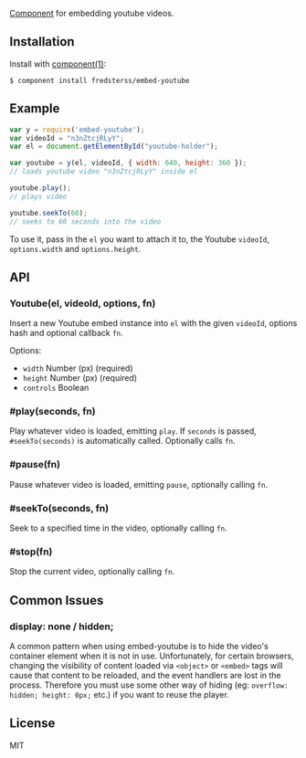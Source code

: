 [Component](https://github.com/component/component) for embedding youtube videos.

## Installation

Install with [component(1)](http://component.io):

```
$ component install fredsterss/embed-youtube
```

## Example

```js
var y = require('embed-youtube');
var videoId = "n3nZtcjRLyY";
var el = document.getElementById("youtube-holder");

var youtube = y(el, videoId, { width: 640, height: 360 });
// loads youtube video "n3nZtcjRLyY" inside el

youtube.play();
// plays video

youtube.seekTo(60);
// seeks to 60 seconds into the video
```

To use it, pass in the ``el`` you want to attach it to, the Youtube ``videoId``, ``options.width`` and ``options.height``.

## API

### Youtube(el, videoId, options, fn)

Insert a new Youtube embed instance into ``el`` with the given ``videoId``, options hash and optional callback ``fn``.

Options:
- ``width`` Number (px) (required)
- ``height`` Number (px) (required)
- ``controls`` Boolean

### #play(seconds, fn)

Play whatever video is loaded, emitting ``play``. If ``seconds`` is passed, ``#seekTo(seconds)`` is automatically called. Optionally calls ``fn``.

### #pause(fn)

Pause whatever video is loaded, emitting ``pause``, optionally calling ``fn``.

### #seekTo(seconds, fn)

Seek to a specified time in the video, optionally calling ``fn``.

### #stop(fn)

Stop the current video, optionally calling ``fn``.

## Common Issues

### display: none / hidden;

A common pattern when using embed-youtube is to hide the video's container element when it is not in use. Unfortunately, for certain browsers, changing the visibility of content loaded via ``<object>`` or ``<embed>`` tags will cause that content to be reloaded, and the event handlers are lost in the process. Therefore you must use some other way of hiding (eg: ``overflow: hidden; height: 0px;`` etc.) if you want to reuse the player.



## License

MIT
